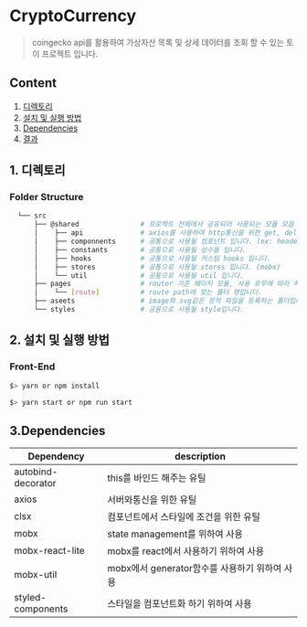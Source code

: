 # CryptoCurrency
> coingecko api를 활용하여 가상자산 목록 및 상세 데이터를 조회 할 수 있는 토이 프로젝트 입니다.

## Content
1. [디렉토리](#directory)
2. [설치 및 실행 방법](#installation)
3. [Dependencies](#dependencies)
4. [결과](#solution)

<h2 id="directory">
    1. 디렉토리
</h2>

### Folder Structure

```bash
  └── src
      ├── @shared               # 프로젝트 전체에서 공유되어 사용되는 모듈 모음
      │    ├── api              # axios를 사용하여 http통신을 위한 get, delete, post, put 구현체
      │    ├── componnents      # 공통으로 사용될 컴포넌트 입니다. (ex: header, menu...)
      │    ├── constants        # 공통으로 사용될 상수들 입니다.
      │    ├── hooks            # 공통으로 사용될 커스텀 hooks 입니다.
      │    ├── stores           # 공통으로 사용될 stores 입니다. (mobx)
      │    └── util             # 공통으로 사용될 util 입니다.
      ├── pages                 # router 기준 페이지 모듈, 사용 유무에 따라 하위폴더를 구성합니다.
      │    └── [route]          # route path에 맞는 폴더 명입니다.
      ├── aseets                # image와 svg같은 정적 파일을 등록하는 폴더입니다.
      └── styles                # 공용으로 사용될 style입니다.
```

<h2 id="installation">
    2. 설치 및 실행 방법
</h2>

### Front-End
~~~javascript
$> yarn or npm install

$> yarn start or npm run start
~~~

<h2 id="dependencies">
    3.Dependencies
</h2>


| Dependency | description |
|-----------------------|------------------------------|
| autobind-decorator | this를 바인드 해주는 유틸 |
| axios | 서버와통신을 위한 유틸 |
| clsx | 컴포넌트에서 스타일에 조건을 위한 유틸 |
| mobx | state management를 위하여 사용 |
| mobx-react-lite | mobx를 react에서 사용하기 위하여 사용 |
| mobx-util | mobx에서 generator함수를 사용하기 위하여 사용 |
| styled-components | 스타일을 컴포넌트화 하기 위하여 사용 |

